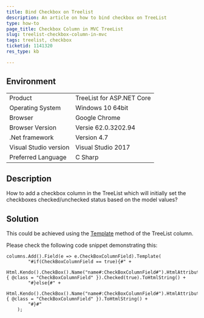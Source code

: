 ```yaml
---
title: Bind Checkbox on Treelist
description: An article on how to bind checkbox on TreeList
type: how-to
page_title: Checkbox Column in MVC TreeList
slug: treelist-checkbox-column-in-mvc
tags: treelist, checkbox
ticketid: 1141320
res_type: kb

---
```


## Environment
<table>
 <tr>
  <td>Product</td>
  <td>TreeList for ASP.NET Core</td>
 </tr>
 <tr>
  <td>Operating System</td>
  <td>Windows 10 64bit</td>
 </tr>
 <tr>
  <td>Browser</td>
  <td>Google Chrome</td>
 </tr>
 <tr>
  <td>Browser Version</td>
  <td>Versie 62.0.3202.94</td>
 </tr>
 <tr>
  <td>.Net framework</td>
  <td>Version 4.7</td>
 </tr>
 <tr>
  <td>Visual Studio version</td>
  <td>Visual Studio 2017</td>
 </tr>
 <tr>
  <td>Preferred Language</td>
  <td>C Sharp</td>
 </tr>
</table>


## Description

How to add a checkbox column in the TreeList which will initially set the checkboxes checked/unchecked status based on the model values?

## Solution

This could be achieved using the [Template](https://docs.telerik.com/aspnet-mvc/api/Kendo.Mvc.UI.Fluent/TreeListColumnBuilder#templatesystemstring) method of the TreeList column.

Please check the following code snippet demonstrating this:

````
columns.Add().Field(e => e.CheckBoxColumnField).Template(
        "#if(CheckBoxColumnField == true){#" +
            Html.Kendo().CheckBox().Name("name#:CheckBoxColumnField#").HtmlAttributes(new { @class = "CheckBoxColumnField" }).Checked(true).ToHtmlString() +
        "#}else{#" +
            Html.Kendo().CheckBox().Name("name#:CheckBoxColumnField#").HtmlAttributes(new { @class = "CheckBoxColumnField" }).ToHtmlString() +
        "#}#"
    );
````